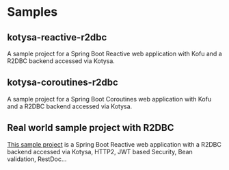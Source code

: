 # Samples

## kotysa-reactive-r2dbc

A sample project for a Spring Boot Reactive web application with Kofu and a R2DBC backend accessed via Kotysa.

## kotysa-coroutines-r2dbc

A sample project for a Spring Boot Coroutines web application with Kofu and a R2DBC backend accessed via Kotysa.

## Real world sample project with R2DBC

[This sample project](https://github.com/pull-vert/demo-kotlin) is a Spring Boot Reactive web application with a R2DBC backend accessed via Kotysa, HTTP2, JWT based Security, Bean validation, RestDoc...
